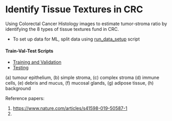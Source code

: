 # Identify Tissue Textures in CRC

Using Colorectal Cancer Histology images to estimate tumor-stroma ratio by identifying the 8 types of tissue textures fund in CRC.

- To set up data for ML, split data using [run_data_setup](./run_data_setup.py) script

#### Train-Val-Test Scripts
- [Training and Validation](./train.py)
- [Testing](./test.py)


(a) tumour epithelium,
(b) simple stroma,
(c) complex stroma
(d) immune cells,
(e) debris and mucus,
(f) mucosal glands,
(g) adipose tissue,
(h) background

Reference papers:
1. https://www.nature.com/articles/s41598-019-50587-1
2.
